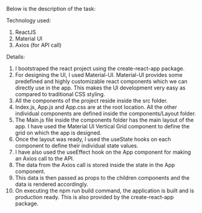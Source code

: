 Below is the description of the task:

Technology used:
1. ReactJS
2. Material UI
3. Axios (for API call)

Details:
1. I bootstraped the react project using the create-react-app package.
2. For designing the UI, I used Material-UI. Material-UI provides some predefined and highly customizable react components which we can directly use in the app. This makes the UI development very easy as compared to traditional CSS styling.
3. All the components of the project reside inside the src folder.
4. Index.js, App.js and App.css are at the root location. All the other individual components are defined inside the components/Layout folder.
5. The Main.js file inside the components folder has the main layout of the app. I have used the Material UI Vertical Grid component to define the grid on which the app is designed.
6. Once the layout was ready, I used the useState hooks on each component to define their individual state values.
7. I have also used the useEffect hook on the App component for making an Axios call to the API.
8. The data from the Axios call is stored inside the state in the App component.
9. This data is then passed as props to the children components and the data is rendered accordingly.
10. On executing the npm run build command, the application is built and is production ready. This is also provided by the create-react-app package.

